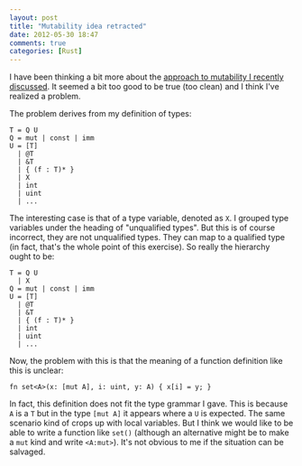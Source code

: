 ```yaml
---
layout: post
title: "Mutability idea retracted"
date: 2012-05-30 18:47
comments: true
categories: [Rust]
---
```


I have been thinking a bit more about the
[approach to mutability I recently discussed][mut].  It seemed a bit
too good to be true (too clean) and I think I've realized a problem.

[mut]: blog/2012/05/28/moving-mutability-into-the-type/

The problem derives from my definition of types:

    T = Q U
    Q = mut | const | imm
    U = [T]
      | @T
      | &T
      | { (f : T)* }
      | X
      | int
      | uint
      | ...

The interesting case is that of a type variable, denoted as `X`.  I
grouped type variables under the heading of "unqualified types".  But
this is of course incorrect, they are not unqualified types.  They can
map to a qualified type (in fact, that's the whole point of this
exercise).  So really the hierarchy ought to be:

    T = Q U
      | X
    Q = mut | const | imm
    U = [T]
      | @T
      | &T
      | { (f : T)* }
      | int
      | uint
      | ...
      
Now, the problem with this is that the meaning of a function
definition like this is unclear:

    fn set<A>(x: [mut A], i: uint, y: A) { x[i] = y; }
    
In fact, this definition does not fit the type grammar I gave.  This
is because `A` is a `T` but in the type `[mut A]` it appears where a
`U` is expected.  The same scenario kind of crops up with local
variables.  But I think we would like to be able to write a function
like `set()` (although an alternative might be to make a `mut` kind
and write `<A:mut>`).  It's not obvious to me if the situation can be
salvaged.
